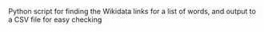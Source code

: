 Python script for finding the Wikidata links for a list of words, and output to a CSV file for easy checking
